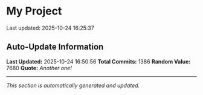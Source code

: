 # My Project


Last updated: 2025-10-24 16:25:37

















































































































































































































































































































































































































































































































































































































































































































































































































































































































































































































































































































































































































































































































































































































































































































































































































































































































































































































































## Auto-Update Information

**Last Updated:** 2025-10-24 16:50:56
**Total Commits:** 1386
**Random Value:** 7680
**Quote:** _Another one!_

---
_This section is automatically generated and updated._